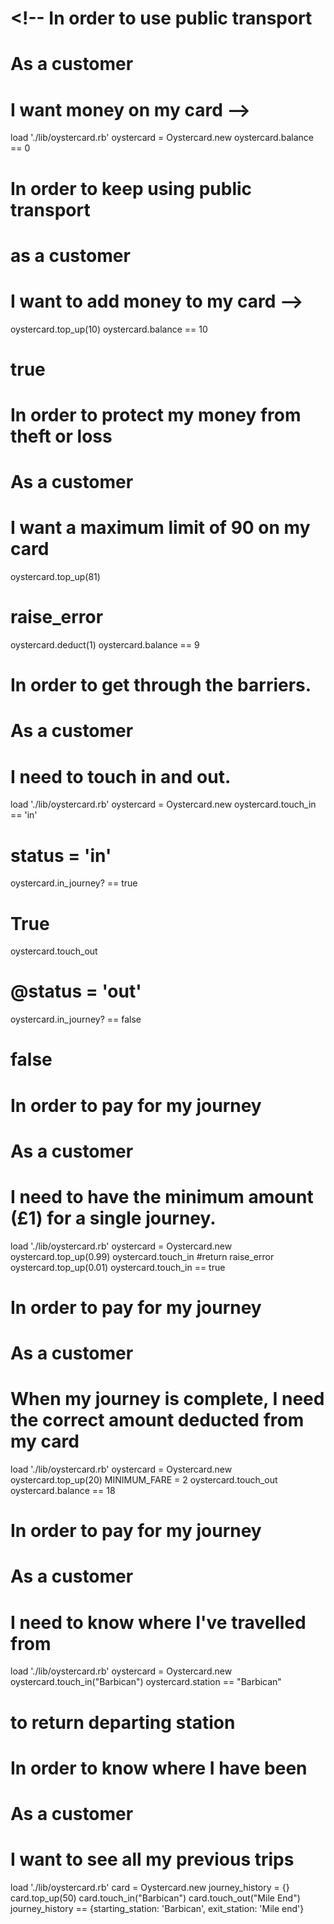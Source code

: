 # <!-- In order to use public transport
# As a customer
# I want money on my card -->

load './lib/oystercard.rb'
oystercard = Oystercard.new
oystercard.balance == 0

# In order to keep using public transport
# as a customer
# I want to add money to my card -->
oystercard.top_up(10)
oystercard.balance == 10
# true

# In order to protect my money from theft or loss
# As a customer
# I want a maximum limit of 90 on my card
 oystercard.top_up(81)
 # raise_error
oystercard.deduct(1)
oystercard.balance == 9
#
# In order to get through the barriers.
# As a customer
# I need to touch in and out.

load './lib/oystercard.rb'
oystercard = Oystercard.new
oystercard.touch_in == 'in'
# status = 'in'
oystercard.in_journey? == true
# True
oystercard.touch_out
# @status = 'out'
oystercard.in_journey? == false
# false

# In order to pay for my journey
# As a customer
# I need to have the minimum amount (£1) for a single journey.
load './lib/oystercard.rb'
oystercard = Oystercard.new
oystercard.top_up(0.99)
oystercard.touch_in #return raise_error
oystercard.top_up(0.01)
oystercard.touch_in == true

# In order to pay for my journey
# As a customer
# When my journey is complete, I need the correct amount deducted from my card

load './lib/oystercard.rb'
oystercard = Oystercard.new
oystercard.top_up(20)
MINIMUM_FARE = 2
oystercard.touch_out
oystercard.balance == 18

# In order to pay for my journey
# As a customer
# I need to know where I've travelled from

load './lib/oystercard.rb'
oystercard = Oystercard.new
oystercard.touch_in("Barbican")
oystercard.station == "Barbican"
# to return departing station

# In order to know where I have been
# As a customer
# I want to see all my previous trips

load './lib/oystercard.rb'
card = Oystercard.new
journey_history = {}
card.top_up(50)
card.touch_in("Barbican")
card.touch_out("Mile End")
journey_history == {starting_station: 'Barbican', exit_station: 'Mile end'}

